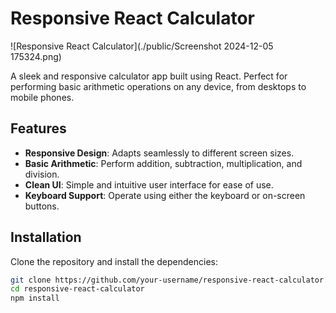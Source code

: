 # Responsive React Calculator

![Responsive React Calculator](./public/Screenshot 2024-12-05 175324.png)

A sleek and responsive calculator app built using React. Perfect for performing basic arithmetic operations on any device, from desktops to mobile phones.

## Features

- **Responsive Design**: Adapts seamlessly to different screen sizes.
- **Basic Arithmetic**: Perform addition, subtraction, multiplication, and division.
- **Clean UI**: Simple and intuitive user interface for ease of use.
- **Keyboard Support**: Operate using either the keyboard or on-screen buttons.

## Installation

Clone the repository and install the dependencies:

```bash
git clone https://github.com/your-username/responsive-react-calculator.git
cd responsive-react-calculator
npm install
